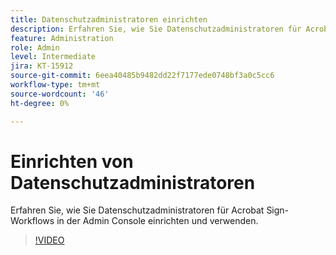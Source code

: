 ```yaml
---
title: Datenschutzadministratoren einrichten
description: Erfahren Sie, wie Sie Datenschutzadministratoren für Acrobat Sign-Workflows in der Admin Console einrichten und verwenden.
feature: Administration
role: Admin
level: Intermediate
jira: KT-15912
source-git-commit: 6eea40485b9482dd22f7177ede0748bf3a0c5cc6
workflow-type: tm+mt
source-wordcount: '46'
ht-degree: 0%

---
```


# Einrichten von Datenschutzadministratoren

Erfahren Sie, wie Sie Datenschutzadministratoren für Acrobat Sign-Workflows in der Admin Console einrichten und verwenden.

>[!VIDEO](https://video.tv.adobe.com/v/3432661?quality=12&learn=on&hidetitle=true)
